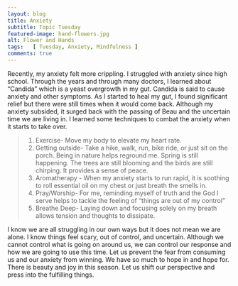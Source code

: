 ```yaml
---
layout: blog
title: Anxiety
subtitle: Topic Tuesday
featured-image: hand-flowers.jpg
alt: Flower and Hands
tags:   [ Tuesday, Anxiety, Mindfulness ]
comments: true
---		
```

Recently, my anxiety felt more crippling. I struggled with anxiety since high school. Through the years and through many doctors, I learned about “Candida” which is a yeast overgrowth in my gut. Candida is said to cause anxiety and other symptoms. As I started to heal my gut, I found significant relief but there were still times when it would come back.
Although my anxiety subsided, it surged back with the passing of Beau and the uncertain time we are living in. I learned some techniques to combat the anxiety when it starts to take over.


<blockquote>
<ol>
<li>Exercise- Move my body to elevate my heart rate.</li>
<li>Getting outside- Take a hike, walk, run, bike ride, or just sit on the porch. Being in nature helps reground me. Spring is still happening. The trees are still blooming and the birds are still chirping. It provides a sense of peace.</li>
<li>Aromatherapy - When my anxiety starts to run rapid, it is soothing to roll essential oil on my chest or just breath the smells in.</li>
<li>Pray/Worship- For me, reminding myself of truth and the God I serve helps to tackle the feeling of “things are out of my control”</li>
<li>Breathe Deep- Laying down and focusing solely on my breath allows tension and thoughts to dissipate.</li>
</ol>
</blockquote>

I know we are all struggling in our own ways but it does not mean we are alone. I know things feel scary, out of control, and uncertain. Although we cannot control what is going on around us, we can control our response and how we are going to use this time. Let us prevent the fear from consuming us and our anxiety from winning.
We have so much to hope in and hope for. There is beauty and joy in this season. Let us shift our perspective and press into the fulfilling things.
